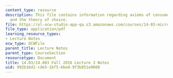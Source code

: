 ```yaml
---
content_type: resource
description: This file contains information regarding axioms of consumer preference
  and the theory of choice.
file: https://ol-ocw-studio-app-qa.s3.amazonaws.com/courses/14-03-microeconomic-theory-and-public-policy-fall-2016/992b16d1cde51bf56bed9f3b851e9660_MIT14_03F16_lec3.pdf
file_type: application/pdf
learning_resource_types:
- Lecture Notes
ocw_type: OCWFile
parent_title: Lecture Notes
parent_type: CourseSection
resourcetype: Document
title: 14.03/14.003 Fall 2016 Lecture 3 Notes
uid: 992b16d1-cde5-1bf5-6bed-9f3b851e9660
---
```


